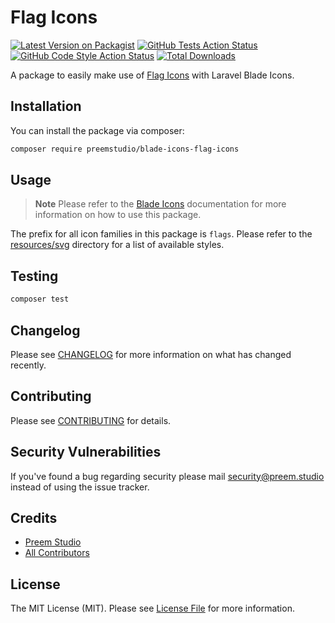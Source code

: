 # Flag Icons

[![Latest Version on Packagist](https://img.shields.io/packagist/v/preemstudio/blade-icons-flag-icons.svg?style=flat-square)](https://packagist.org/packages/preemstudio/blade-icons-flag-icons)
[![GitHub Tests Action Status](https://img.shields.io/github/actions/workflow/status/preemstudio/blade-icons-flag-icons/run-tests.yml?branch=main&label=tests&style=flat-square)](https://github.com/PreemStudio/blade-icons-flag-icons/actions?query=workflow%3Arun-tests+branch%3Amain)
[![GitHub Code Style Action Status](https://img.shields.io/github/actions/workflow/status/preemstudio/blade-icons-flag-icons/fix-php-code-style-issues.yml?branch=main&label=code%20style&style=flat-square)](https://github.com/PreemStudio/blade-icons-flag-icons/actions?query=workflow%3A"Fix+PHP+code+style+issues"+branch%3Amain)
[![Total Downloads](https://img.shields.io/packagist/dt/preemstudio/blade-icons-flag-icons.svg?style=flat-square)](https://packagist.org/packages/preemstudio/blade-icons-flag-icons)

A package to easily make use of [Flag Icons](https://github.com/lipis/flag-icons) with Laravel Blade Icons.

## Installation

You can install the package via composer:

```bash
composer require preemstudio/blade-icons-flag-icons
```

## Usage

> **Note**
> Please refer to the [Blade Icons](https://github.com/PreemStudio/blade-icons) documentation for more information on how to use this package.

The prefix for all icon families in this package is `flags`. Please refer to the [resources/svg](/resources/svg) directory for a list of available styles.

## Testing

```bash
composer test
```

## Changelog

Please see [CHANGELOG](CHANGELOG.md) for more information on what has changed recently.

## Contributing

Please see [CONTRIBUTING](CONTRIBUTING.md) for details.

## Security Vulnerabilities

If you've found a bug regarding security please mail [security@preem.studio](mailto:security@preem.studio) instead of using the issue tracker.

## Credits

- [Preem Studio](https://github.com/PreemStudio)
- [All Contributors](../../contributors)

## License

The MIT License (MIT). Please see [License File](LICENSE.md) for more information.
